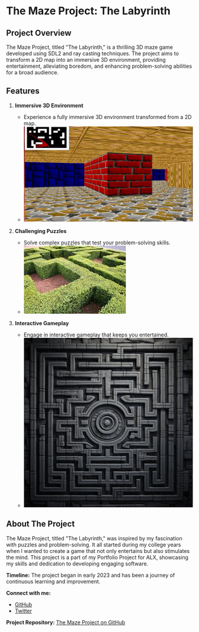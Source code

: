 
# The Maze Project: The Labyrinth

## Project Overview

The Maze Project, titled "The Labyrinth," is a thrilling 3D maze game developed using SDL2 and ray casting techniques. The project aims to transform a 2D map into an immersive 3D environment, providing entertainment, alleviating boredom, and enhancing problem-solving abilities for a broad audience.

## Features

1. **Immersive 3D Environment**
   - Experience a fully immersive 3D environment transformed from a 2D map.
   - ![Immersive 3D Environment](images/feature_image_1.jpg)

2. **Challenging Puzzles**
   - Solve complex puzzles that test your problem-solving skills.
   - ![Challenging Puzzles](images/feature_image_2.jpg)

3. **Interactive Gameplay**
   - Engage in interactive gameplay that keeps you entertained.
   - ![Interactive Gameplay](images/feature_image_3.jpg)

## About The Project

The Maze Project, titled "The Labyrinth," was inspired by my fascination with puzzles and problem-solving. It all started during my college years when I wanted to create a game that not only entertains but also stimulates the mind. This project is a part of my Portfolio Project for ALX, showcasing my skills and dedication to developing engaging software.

**Timeline:** The project began in early 2023 and has been a journey of continuous learning and improvement.

**Connect with me:**
- [GitHub](https://github.com/mouad2023se)
- [Twitter](https://twitter.com/home)

**Project Repository:** [The Maze Project on GitHub](https://github.com/mouad2023se/The-maze-project)
